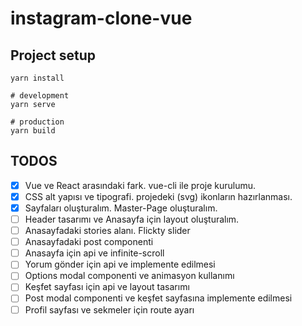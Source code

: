 # instagram-clone-vue

## Project setup
```
yarn install

# development
yarn serve

# production
yarn build
```

## TODOS

- [x] Vue ve React arasındaki fark. vue-cli ile proje kurulumu.
- [x] CSS alt yapısı ve tipografi. projedeki (svg) ikonların hazırlanması.
- [x] Sayfaları oluşturalım. Master-Page oluşturalım.
- [ ] Header tasarımı ve Anasayfa için layout oluşturalım.
- [ ] Anasayfadaki stories alanı. Flickty slider
- [ ] Anasayfadaki post componenti
- [ ] Anasayfa için api ve infinite-scroll
- [ ] Yorum gönder için api ve implemente edilmesi
- [ ] Options modal componenti ve animasyon kullanımı
- [ ] Keşfet sayfası için api ve layout tasarımı
- [ ] Post modal componenti ve keşfet sayfasına implemente edilmesi
- [ ] Profil sayfası ve sekmeler için route ayarı
